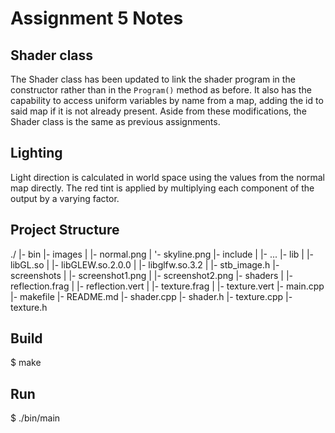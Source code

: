 # Assignment 5 Notes

## Shader class

The Shader class has been updated to link the shader program in the constructor rather than
in the `Program()` method as before. It also has the capability to access uniform variables
by name from a map, adding the id to said map if it is not already present. Aside from these
modifications, the Shader class is the same as previous assignments.

## Lighting

Light direction is calculated in world space using the values from the normal map directly.
The red tint is applied by multiplying each component of the output by a varying factor.

## Project Structure

./
|- bin
|- images
| |- normal.png
| '- skyline.png
|- include
| |- ...
|- lib
| |- libGL.so
| |- libGLEW.so.2.0.0
| |- libglfw.so.3.2
| |- stb_image.h
|- screenshots
| |- screenshot1.png
| |- screenshot2.png
|- shaders
| |- reflection.frag
| |- reflection.vert
| |- texture.frag
| |- texture.vert
|- main.cpp
|- makefile
|- README.md
|- shader.cpp
|- shader.h
|- texture.cpp
|- texture.h

## Build

$ make

## Run

$ ./bin/main

